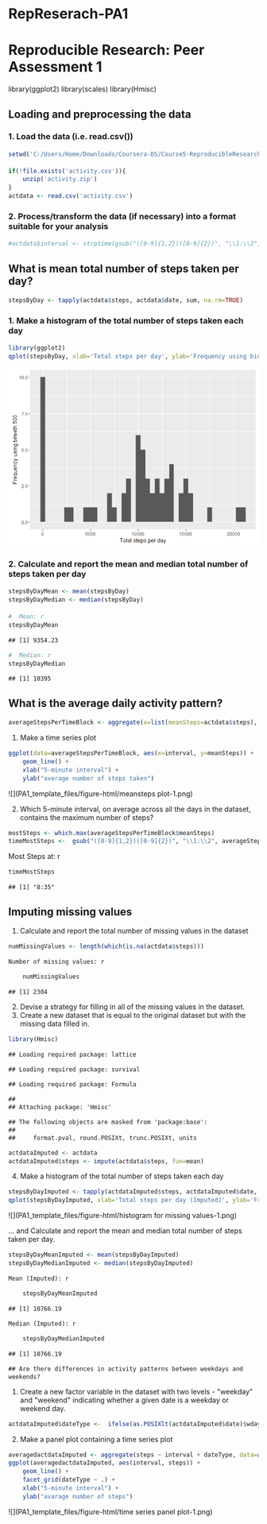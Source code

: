 # RepReserach-PA1



# Reproducible Research: Peer Assessment 1

library(ggplot2)
library(scales)
library(Hmisc)

## Loading and preprocessing the data
### 1. Load the data (i.e. read.csv())


```r
setwd('C:/Users/Home/Downloads/Coursera-DS/Course5-ReproducibleResearch/Lesson2')

if(!file.exists('activity.csv')){
    unzip('activity.zip')
}
actdata <- read.csv('activity.csv')
```

### 2. Process/transform the data (if necessary) into a format suitable for your analysis


```r
#actdata$interval <- strptime(gsub("([0-9]{1,2})([0-9]{2})", "\\1:\\2", actdata$interval), format='%H:%M')
```

## What is mean total number of steps taken per day?



```r
stepsByDay <- tapply(actdata$steps, actdata$date, sum, na.rm=TRUE)
```

### 1. Make a histogram of the total number of steps taken each day


```r
library(ggplot2)
qplot(stepsByDay, xlab='Total steps per day', ylab='Frequency using binwith 500', binwidth=500)
```

![](PA1_template_files/figure-html/plotsteps-1.png)<!-- -->

### 2. Calculate and report the mean and median total number of steps taken per day


```r
stepsByDayMean <- mean(stepsByDay)
stepsByDayMedian <- median(stepsByDay)

#  Mean: r 
stepsByDayMean
```

```
## [1] 9354.23
```

```r
#  Median: r 
stepsByDayMedian
```

```
## [1] 10395
```

## What is the average daily activity pattern?


```r
averageStepsPerTimeBlock <- aggregate(x=list(meanSteps=actdata$steps), by=list(interval=actdata$interval), FUN=mean, na.rm=TRUE)
```

1. Make a time series plot


```r
ggplot(data=averageStepsPerTimeBlock, aes(x=interval, y=meanSteps)) +
    geom_line() +
    xlab("5-minute interval") +
    ylab("average number of steps taken") 
```

![](PA1_template_files/figure-html/meansteps plot-1.png)<!-- -->

2. Which 5-minute interval, on average across all the days in the dataset, contains the maximum number of steps?


```r
mostSteps <- which.max(averageStepsPerTimeBlock$meanSteps)
timeMostSteps <-  gsub("([0-9]{1,2})([0-9]{2})", "\\1:\\2", averageStepsPerTimeBlock[mostSteps,'interval'])
```
Most Steps at: r 
 
 ```r
 timeMostSteps
 ```
 
 ```
 ## [1] "8:35"
 ```

## Imputing missing values
1. Calculate and report the total number of missing values in the dataset


```r
numMissingValues <- length(which(is.na(actdata$steps)))
```
    Number of missing values: r 


```r
    numMissingValues
```

```
## [1] 2304
```

2. Devise a strategy for filling in all of the missing values in the dataset.
3. Create a new dataset that is equal to the original dataset but with the missing data filled in.



```r
library(Hmisc)
```

```
## Loading required package: lattice
```

```
## Loading required package: survival
```

```
## Loading required package: Formula
```

```
## 
## Attaching package: 'Hmisc'
```

```
## The following objects are masked from 'package:base':
## 
##     format.pval, round.POSIXt, trunc.POSIXt, units
```

```r
actdataImputed <- actdata
actdataImputed$steps <- impute(actdata$steps, fun=mean)
```

4. Make a histogram of the total number of steps taken each day


```r
stepsByDayImputed <- tapply(actdataImputed$steps, actdataImputed$date, sum)
qplot(stepsByDayImputed, xlab='Total steps per day (Imputed)', ylab='Frequency using binwith 500', binwidth=500)
```

![](PA1_template_files/figure-html/histogram for missing values-1.png)<!-- -->

... and Calculate and report the mean and median total number of steps taken per day.


```r
stepsByDayMeanImputed <- mean(stepsByDayImputed)
stepsByDayMedianImputed <- median(stepsByDayImputed)
```
    Mean (Imputed): r 

```r
    stepsByDayMeanImputed
```

```
## [1] 10766.19
```

    Median (Imputed): r 

```r
    stepsByDayMedianImputed
```

```
## [1] 10766.19
```

    ## Are there differences in activity patterns between weekdays and weekends?
1. Create a new factor variable in the dataset with two levels - "weekday" and "weekend" indicating whether a given date is a weekday or weekend day.


```r
actdataImputed$dateType <-  ifelse(as.POSIXlt(actdataImputed$date)$wday %in% c(0,6), 'weekend', 'weekday')
```

2. Make a panel plot containing a time series plot


```r
averagedactdataImputed <- aggregate(steps ~ interval + dateType, data=actdataImputed, mean)
ggplot(averagedactdataImputed, aes(interval, steps)) + 
    geom_line() + 
    facet_grid(dateType ~ .) +
    xlab("5-minute interval") + 
    ylab("avarage number of steps")
```

![](PA1_template_files/figure-html/time series panel plot-1.png)<!-- -->
